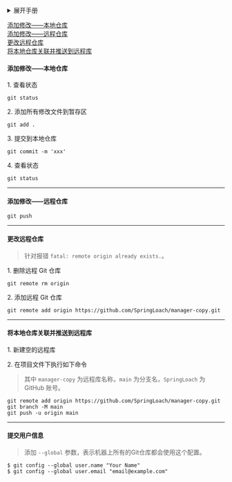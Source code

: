 <details>
  <summary>展开手册</summary> 

操作 | 指令 | 别名 | 说明  
:- | :- | :- | :-
初始化仓库 | git init | / | 使用其它指令的前提  
添加文件到缓存区 | git add <file\> | / | 可反复多次使用   
将缓存文件提交本地仓库 | git commit -m <message\> | / | /  
查看分支 | git branch | / | /
创建分支 | git branch <name\> | / | /
切换分支 | git checkout <name\> | git switch <name\> | / 
创建+切换分支 | git checkout -b <name\> | git switch -c <name\> | / 
合并某分支到当前分支 | git merge <name\> | / | 需要先切换到当前分支  
删除分支 | git branch -d <name\> | / | /  
强行删除分支 | git branch -D <name\> | / | 分支未合并过时，不能普通删除
前往某次提交版本 | git reset --hard <commit_id\>  | / | /
查看提交历史 | git log  | / | 方便回到过去版本
查看命令历史 | git reflog  | / | 方便前往未来版本  
丢弃工作区修改 | git checkout -- <file\> | / | 尚未添加到缓存
丢弃缓存区修改 | git reset HEAD <file\> | / | 需要再执行上一步 
从版本库恢复被删除文件 | git checkout -- <file\> | / | 需要版本库存在该文件   
从版本库恢复被修改文件 | git checkout -- <file\> | / | 需要版本库存在该文件   
从版本库删除文件 | git rm <file\> | / | 需要提交操作  
关联远程库 | git remote add origin <url.git\> | / | origin 是远程库的习惯命名  
推送当前分支到远程**并关联** | git push -u origin <name\> | / | 关联当前、远程分支，后续推送/拉取可以简化命令  
↑ | / | / | 如远程分支不存在，将新建远程分支
将当前分支推送（更新）到远程 | git push origin <name\> | / | 分支通常重名  
将当前分支推送（更新）到远程 | git push origin | / | 需要关联当前、远程分支  
将当前分支推送（更新）到远程 | git push | / | 还需要当前分支只有一个远程分支   
从远程库克隆 | git clone <url.git\> | / | /
查看远程库信息 | git remote -v | / | /
建立远程的某分支到本地 | git checkout -b <branch\> origin/<branch\> | / | 应该不需要下一步
关联本地、远程分支 | git branch --set-upstream-to <branch\> origin/<branch\> | / | /
合并本地、远程分支 | git pull | / | 远程分支比本地更新时使用。需要先关联
  
  
</details> 




[添加修改——本地仓库](#添加修改——本地仓库)  
[添加修改——远程仓库](#添加修改——远程仓库)  
[更改远程仓库](#更改远程仓库)  
[将本地仓库关联并推送到远程库](#将本地仓库关联并推送到远程库)  


#### 添加修改——本地仓库

1\. 查看状态
```
git status
```

2\. 添加所有修改文件到暂存区
```
git add .
```

3\. 提交到本地仓库
```
git commit -m 'xxx'
```

4\. 查看状态
```
git status
```

----

#### 添加修改——远程仓库

```
git push
```

----

#### 更改远程仓库  
> 针对报错 `fatal: remote origin already exists.`。  

1\. 删除远程 Git 仓库
```
git remote rm origin
```

2\. 添加远程 Git 仓库
```
git remote add origin https://github.com/SpringLoach/manager-copy.git
```

----

#### 将本地仓库关联并推送到远程库

1\. 新建空的远程库

2\. 在项目文件下执行如下命令
> 其中 `manager-copy` 为远程库名称，`main` 为分支名，`SpringLoach` 为 GitHub 账号。  
```
git remote add origin https://github.com/SpringLoach/manager-copy.git
git branch -M main
git push -u origin main
```
  
----

#### 提交用户信息  
> 添加 `--global` 参数，表示机器上所有的Git仓库都会使用这个配置。  
  
```  
$ git config --global user.name "Your Name"
$ git config --global user.email "email@example.com"  
```
  
  
  
